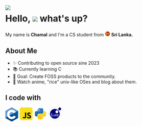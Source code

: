 <style>h1,h2,h3,h4 { border-bottom: 0; } </style>

<img src="https://media2.giphy.com/media/v1.Y2lkPTc5MGI3NjExaHdia3Boeml3c25hMjhvb3loajZtc3pyZnN4N2RvaWJkMmtkc3Y0aiZlcD12MV9pbnRlcm5hbF9naWZfYnlfaWQmY3Q9cw/bv8r3wRZK8dYk25U0y/giphy.webp" align="left"></img>

<div>
</div>

<h1> Hello, 
<img src="https://emojis.slackmojis.com/emojis/images/1577305505/7373/hand_wave.gif?1577305505" width=40>
what's up?</h1>

###

<p> My name is <b>Chamal</b> and I'm a CS student from <img src="assets/SLcircle.png" width=16> <b>Sri Lanka.</b> </p>


###

## About Me

- ✨ Contributing to open source sine 2023
- 📚 Currently learning C
- 🎯 Goal: Create FOSS products to the community.
- 🎲 Watch anime, "rice" unix-like OSes and blog about them.

## I code with

<div style = "display: flex; gap: 5px">

<a href="https://www.typescriptlang.org" target="_blank">
  <img align="left" title="JavaScript" alt="JavaScript" width="40px" src="./assets/C-svg.png" />
</a>

<a href="https://www.typescriptlang.org" target="_blank">
  <img align="left" title="JavaScript" alt="JavaScript" width="40px" src="./assets/javascript-svgrepo-com.svg" />
</a>

<a href="https://www.typescriptlang.org" target="_blank">
  <img align="left" title="JavaScript" alt="JavaScript" width="40px" src="./assets/python-svgrepo-com.svg" />
</a>

<a href="https://www.typescriptlang.org" target="_blank">
  <img align="left" title="JavaScript" alt="JavaScript" width="40px" src="./assets/lua-svgrepo-com.svg" />
</a>

</div>
